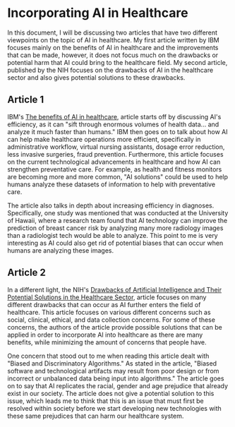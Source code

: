 # Incorporating AI in Healthcare
In this document, I will be discussing two articles that have two different viewpoints on the topic of AI in healthcare. My first article written by IBM focuses mainly on the benefits of AI in healthcare and the improvements that can be made, however, it does not focus much on the drawbacks or potential harm that AI could bring to the healthcare field. My second article, published by the NIH focuses on the drawbacks of AI in the healthcare sector and also gives potential solutions to these drawbacks.


## Article 1
IBM's [The benefits of AI in healthcare](https://www.ibm.com/blog/the-benefits-of-ai-in-healthcare/), article starts off by discussing AI's efficiency, as it can "sift through enormous volumes of health data... and analyze it much faster than humans." IBM then goes on to talk about how AI can help make healthcare operations more efficient, specifically in administrative workflow, virtual nursing assistants, dosage error reduction, less invasive surgeries, fraud prevention. Furthermore, this article focuses on the current technological advancements in healthcare and how AI can strengthen preventative care. For example, as health and fitness monitors are becoming more and more common, "AI solutions" could be used to help humans analyze these datasets of information to help with preventative care.

The article also talks in depth about increasing efficiency in diagnoses. Specifically, one study was mentioned that was conducted at the University of Hawaii, where a research team found that AI technology can improve the prediction of breast cancer risk by analyzing many more radiology images than a radiologist tech would be able to analyze. This point to me is very interesting as AI could also get rid of potential biases that can occur when humans are analyzing these images. 


## Article 2
In a different light, the NIH's [Drawbacks of Artificial Intelligence and Their Potential Solutions in the Healthcare Sector](https://www.ncbi.nlm.nih.gov/pmc/articles/PMC9908503/), article focuses on many different drawbacks that can occur as AI further enters the field of healthcare. This article focuses on various different concerns such as social, clinical, ethical, and data collection concerns. For some of these concerns, the authors of the article provide possible solutions that can be applied in order to incorporate AI into healthcare as there are many benefits, while minimizing the amount of concerns that people have.

One concern that stood out to me when reading this article dealt with "Biased and Discriminatory Algorithms." As stated in the article, "Biased software and technological artifacts may result from poor design or from incorrect or unbalanced data being input into algorithms." The article goes on to say that AI replicates the racial, gender and age prejudice that already exist in our society. The article does not give a potential solution to this issue, which leads me to think that this is an issue that must first be resolved within society before we start developing new technologies with these same prejudices that can harm our healthcare system. 


